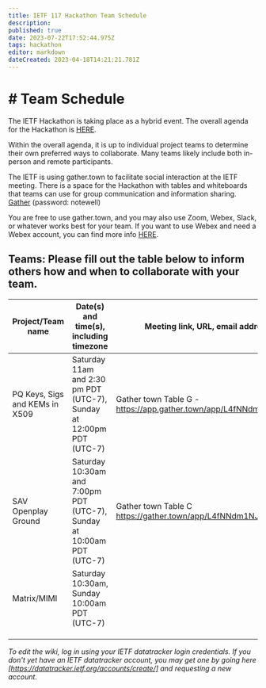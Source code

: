 ```yaml
---
title: IETF 117 Hackathon Team Schedule
description: 
published: true
date: 2023-07-22T17:52:44.975Z
tags: hackathon
editor: markdown
dateCreated: 2023-04-18T14:21:21.781Z
---
```


# # Team Schedule
The IETF Hackathon is taking place as a hybrid event. The overall agenda for the Hackathon is [HERE](https://wiki.ietf.org/en/meeting/117/hackathon).

Within the overall agenda, it is up to individual project teams to determine their own preferred ways to collaborate. Many teams likely include both in-person and remote participants.

The IETF is using gather.town to facilitate social interaction at the IETF meeting. There is a space for the Hackathon with tables and whiteboards that teams can use for group communication and information sharing. [Gather](https://gather.town/app/L4fNNdm1NJa1sE2v/ietf)  (password: notewell)


You are free to use gather.town, and you may also use Zoom, Webex, Slack, or whatever works best for your team. If you want to use Webex and need a Webex account, you can find more info [HERE](https://wiki.ietf.org/en/meeting/117/hackathon#Webexsessionsforteams).

## Teams: Please fill out the table below to inform others how and when to collaborate with your team.

| Project/Team name | Date(s) and time(s), including timezone | Meeting link, URL, email address, etc.|
|---|---|---|
|  PQ Keys, Sigs and KEMs in X509 | Saturday 11am and 2:30 pm PDT (UTC-7), Sunday at 12:00pm PDT (UTC-7)   |  Gather town Table G - https://app.gather.town/app/L4fNNdm1NJa1sE2v/ietf  |
| SAV Openplay Ground  | Saturday 10:30am and 7:00pm PDT (UTC-7), Sunday at 10:00am PDT (UTC-7)  |  Gather town Table C https://gather.town/app/L4fNNdm1NJa1sE2v/ietf |
| Matrix/MIMI | Saturday 10:30am, Sunday 10:00am PDT (UTC-7) |  |
|   |   |   |
|   |   |   |
|   |   |   |

*To edit the wiki, log in using your IETF datatracker login credentials. If you don't yet have an IETF datatracker account, you may get one by going here [https://datatracker.ietf.org/accounts/create/] and requesting a new account.*